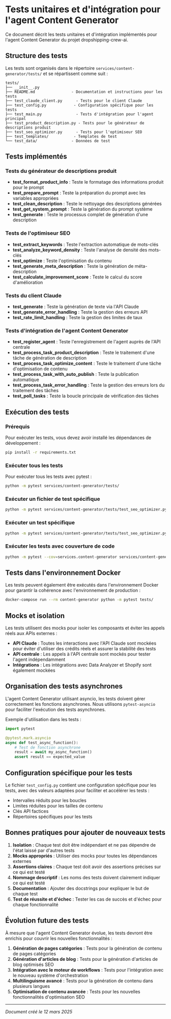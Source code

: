# Tests unitaires et d'intégration pour l'agent Content Generator

Ce document décrit les tests unitaires et d'intégration implémentés pour l'agent Content Generator du projet dropshipping-crew-ai.

## Structure des tests

Les tests sont organisés dans le répertoire `services/content-generator/tests/` et se répartissent comme suit :

```
tests/
├── __init__.py
├── README.md                - Documentation et instructions pour les tests
├── test_claude_client.py      - Tests pour le client Claude
├── test_config.py            - Configuration spécifique pour les tests
├── test_main.py               - Tests d'intégration pour l'agent principal
├── test_product_description.py - Tests pour le générateur de descriptions produit
├── test_seo_optimizer.py      - Tests pour l'optimiseur SEO
├── test_templates/           - Templates de test
└── test_data/               - Données de test
```

## Tests implémentés

### Tests du générateur de descriptions produit

- **test_format_product_info** : Teste le formatage des informations produit pour le prompt
- **test_prepare_prompt** : Teste la préparation du prompt avec les variables appropriées
- **test_clean_description** : Teste le nettoyage des descriptions générées
- **test_get_system_prompt** : Teste la génération du prompt système
- **test_generate** : Teste le processus complet de génération d'une description

### Tests de l'optimiseur SEO

- **test_extract_keywords** : Teste l'extraction automatique de mots-clés
- **test_analyze_keyword_density** : Teste l'analyse de densité des mots-clés
- **test_optimize** : Teste l'optimisation du contenu
- **test_generate_meta_description** : Teste la génération de méta-description
- **test_calculate_improvement_score** : Teste le calcul du score d'amélioration

### Tests du client Claude

- **test_generate** : Teste la génération de texte via l'API Claude
- **test_generate_error_handling** : Teste la gestion des erreurs API
- **test_rate_limit_handling** : Teste la gestion des limites de taux

### Tests d'intégration de l'agent Content Generator

- **test_register_agent** : Teste l'enregistrement de l'agent auprès de l'API centrale
- **test_process_task_product_description** : Teste le traitement d'une tâche de génération de description
- **test_process_task_optimize_content** : Teste le traitement d'une tâche d'optimisation de contenu
- **test_process_task_with_auto_publish** : Teste la publication automatique
- **test_process_task_error_handling** : Teste la gestion des erreurs lors du traitement des tâches
- **test_poll_tasks** : Teste la boucle principale de vérification des tâches

## Exécution des tests

### Prérequis

Pour exécuter les tests, vous devez avoir installé les dépendances de développement :

```bash
pip install -r requirements.txt
```

### Exécuter tous les tests

Pour exécuter tous les tests avec pytest :

```bash
python -m pytest services/content-generator/tests/
```

### Exécuter un fichier de test spécifique

```bash
python -m pytest services/content-generator/tests/test_seo_optimizer.py
```

### Exécuter un test spécifique

```bash
python -m pytest services/content-generator/tests/test_seo_optimizer.py::TestSEOOptimizer::test_extract_keywords
```

### Exécuter les tests avec couverture de code

```bash
python -m pytest --cov=services.content-generator services/content-generator/tests/
```

## Tests dans l'environnement Docker

Les tests peuvent également être exécutés dans l'environnement Docker pour garantir la cohérence avec l'environnement de production :

```bash
docker-compose run --rm content-generator python -m pytest tests/
```

## Mocks et isolation

Les tests utilisent des mocks pour isoler les composants et éviter les appels réels aux APIs externes :

- **API Claude** : Toutes les interactions avec l'API Claude sont mockées pour éviter d'utiliser des crédits réels et assurer la stabilité des tests
- **API centrale** : Les appels à l'API centrale sont mockés pour tester l'agent indépendamment
- **Intégrations** : Les intégrations avec Data Analyzer et Shopify sont également mockées

## Organisation des tests asynchrones

L'agent Content Generator utilisant asyncio, les tests doivent gérer correctement les fonctions asynchrones. Nous utilisons `pytest-asyncio` pour faciliter l'exécution des tests asynchrones.

Exemple d'utilisation dans les tests :

```python
import pytest

@pytest.mark.asyncio
async def test_async_function():
    # Test de fonction asynchrone
    result = await my_async_function()
    assert result == expected_value
```

## Configuration spécifique pour les tests

Le fichier `test_config.py` contient une configuration spécifique pour les tests, avec des valeurs adaptées pour faciliter et accélérer les tests :

- Intervalles réduits pour les boucles
- Limites réduites pour les tailles de contenu
- Clés API factices
- Répertoires spécifiques pour les tests

## Bonnes pratiques pour ajouter de nouveaux tests

1. **Isolation** : Chaque test doit être indépendant et ne pas dépendre de l'état laissé par d'autres tests
2. **Mocks appropriés** : Utiliser des mocks pour toutes les dépendances externes
3. **Assertions claires** : Chaque test doit avoir des assertions précises sur ce qui est testé
4. **Nommage descriptif** : Les noms des tests doivent clairement indiquer ce qui est testé
5. **Documentation** : Ajouter des docstrings pour expliquer le but de chaque test
6. **Test de réussite et d'échec** : Tester les cas de succès et d'échec pour chaque fonctionnalité

## Évolution future des tests

À mesure que l'agent Content Generator évolue, les tests devront être enrichis pour couvrir les nouvelles fonctionnalités :

1. **Génération de pages catégories** : Tests pour la génération de contenu de pages catégories
2. **Génération d'articles de blog** : Tests pour la génération d'articles de blog optimisés SEO
3. **Intégration avec le moteur de workflows** : Tests pour l'intégration avec le nouveau système d'orchestration
4. **Multilinguisme avancé** : Tests pour la génération de contenu dans plusieurs langues
5. **Optimisation de contenu avancée** : Tests pour les nouvelles fonctionnalités d'optimisation SEO

---

*Document créé le 12 mars 2025*